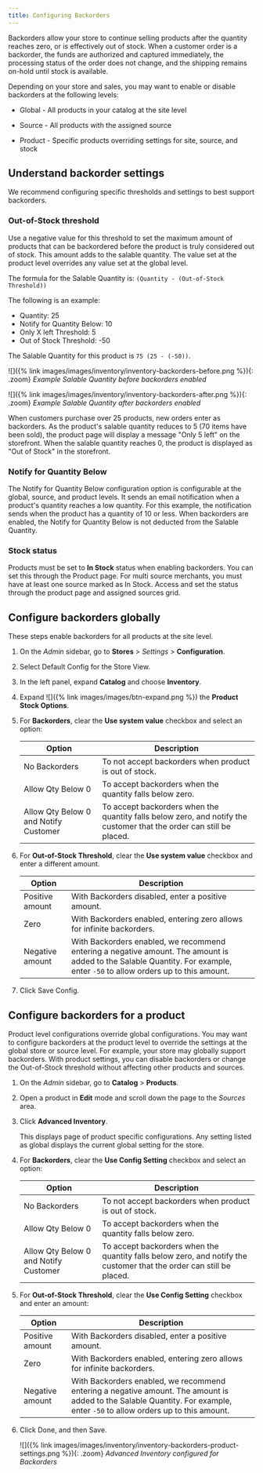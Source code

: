 ```yaml
---
title: Configuring Backorders
---
```


Backorders allow your store to continue selling products after the quantity reaches zero, or is effectively out of stock. When a customer order is a backorder, the funds are authorized and captured immediately, the processing status of the order does not change, and the shipping remains on-hold until stock is available.

Depending on your store and sales, you may want to enable or disable backorders at the following levels:

- Global - All products in your catalog at the site level

- Source - All products with the assigned source

- Product - Specific products overriding settings for site, source, and stock

## Understand backorder settings

We recommend configuring specific thresholds and settings to best support backorders.

### Out-of-Stock threshold

Use a negative value for this threshold to set the maximum amount of products that can be backordered before the product is truly considered out of stock. This amount adds to the salable quantity. The value set at the product level overrides any value set at the global level.

The formula for the Salable Quantity is: `(Quantity - (Out-of-Stock Threshold))`

The following is an example:

- Quantity: 25
- Notify for Quantity Below: 10
- Only X left Threshold: 5
- Out of Stock Threshold: -50

The Salable Quantity for this product is `75 (25 - (-50))`.

![]({% link images/images/inventory/inventory-backorders-before.png %}){: .zoom}
_Example Salable Quantity before backorders enabled_

![]({% link images/images/inventory/inventory-backorders-after.png %}){: .zoom}
_Example Salable Quantity after backorders enabled_

When customers purchase over 25 products, new orders enter as backorders. As the product's salable quantity reduces to 5 (70 items have been sold), the product page will display a message "Only 5 left" on the storefront. When the salable quantity reaches 0, the product is displayed as "Out of Stock" in the storefront.

### Notify for Quantity Below

The Notify for Quantity Below configuration option is configurable at the global, source, and product levels. It sends an email notification when a product's quantity reaches a low quantity. For this example, the notification sends when the product has a quantity of 10 or less. When backorders are enabled, the Notify for Quantity Below is not deducted from the Salable Quantity.

### Stock status

Products must be set to **In Stock** status when enabling backorders. You can set this through the Product page. For multi source merchants, you must have at least one source marked as In Stock. Access and set the status through the product page and assigned sources grid.

## Configure backorders globally

These steps enable backorders for all products at the site level.

1. On the _Admin_ sidebar, go to **Stores** > _Settings_ > **Configuration**.

1. Select Default Config for the Store View.

1. In the left panel, expand **Catalog** and choose **Inventory**.

1. Expand ![]({% link images/images/btn-expand.png %}) the **Product Stock Options**.

1. For **Backorders**, clear the **Use system value** checkbox and select an option:

    |Option|Description|
    |--|--|
    | No Backorders | To not accept backorders when product is out of stock. |
    | Allow Qty Below 0 | To accept backorders when the quantity falls below zero. |
    | Allow Qty Below 0 and Notify Customer | To accept backorders when the quantity falls below zero, and notify the customer that the order can still be placed. |

1. For **Out-of-Stock Threshold**, clear the **Use system value** checkbox and enter a different amount.

    |Option|Description|
    |--|--|
    | Positive amount | With Backorders disabled, enter a positive amount. |
    | Zero | With Backorders enabled, entering zero allows for infinite backorders. |
    | Negative amount | With Backorders enabled, we recommend entering a negative amount. The amount is added to the Salable Quantity. For example, enter `-50` to allow orders up to this amount. |

1. Click <span class="btn">Save Config</span>.

## Configure backorders for a product

Product level configurations override global configurations. You may want to configure backorders at the product level to override the settings at the global store or source level. For example, your store may globally support backorders. With product settings, you can disable backorders or change the Out-of-Stock threshold without affecting other products and sources.

1. On the _Admin_ sidebar, go to **Catalog** > **Products**.

1. Open a product in **Edit** mode and scroll down the page to the _Sources_ area.

1. Click **Advanced Inventory**.

   This displays page of product specific configurations. Any setting listed as global displays the current global setting for the store.

1. For **Backorders**, clear the **Use Config Setting** checkbox and select an option:

    |Option|Description|
    |--|--|
    | No Backorders | To not accept backorders when product is out of stock. |
    | Allow Qty Below 0 | To accept backorders when the quantity falls below zero. |
    | Allow Qty Below 0 and Notify Customer | To accept backorders when the quantity falls below zero, and notify the customer that the order can still be placed. |

1. For **Out-of-Stock Threshold**, clear the **Use Config Setting** checkbox and enter an amount:

    |Option|Description|
    |--|--|
    | Positive amount | With Backorders disabled, enter a positive amount. |
    | Zero | With Backorders enabled, entering zero allows for infinite backorders. |
    | Negative amount | With Backorders enabled, we recommend entering a negative amount. The amount is added to the Salable Quantity. For example, enter `-50` to allow orders up to this amount. |

1. Click <span class="btn">Done</span>, and then <span class="btn">Save</span>.

    ![]({% link images/images/inventory/inventory-backorders-product-settings.png %}){: .zoom}
    _Advanced Inventory configured for Backorders_
